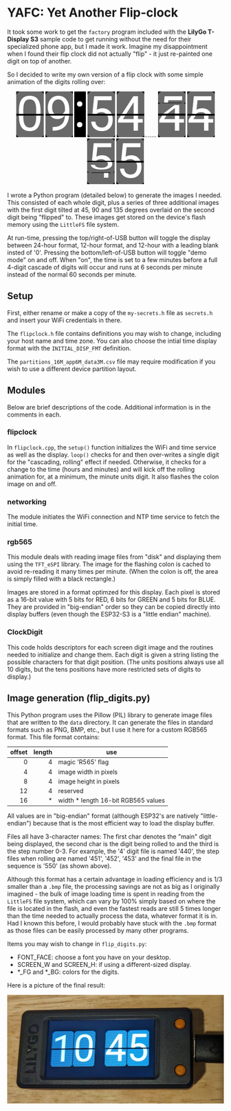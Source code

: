 # YAFC: Yet Another Flip-clock

It took some work to get the `factory` program included with the **LilyGo T-Display S3** sample code to get running without the need for their specialized phone app, but I made it work. Imagine my disappointment when I found their flip clock did not actually "flip" - it just re-painted one digit on top of another.

So I decided to write my own version of a flip clock with some simple animation of the digits rolling over:

<p style="text-align: center">
<img src="doc-images/000.png">
<img src="doc-images/990.png">
<img src="doc-images/colon1.png">
<img src="doc-images/550.png">
<img src="doc-images/440.png">.......
<img src="doc-images/451.png">
<img src="doc-images/452.png">
<img src="doc-images/453.png">
<img src="doc-images/550.png">
</p>

I wrote a Python program (detailed below) to generate the images I needed. This consisted of each whole digit, plus a series of three additional images with the first digit tilted at 45, 90 and 135 degrees overlaid on the second digit being "flipped" to. These images get stored on the device's flash memory using the `LittleFS` file system.

At run-time, pressing the top/right-of-USB button will toggle the display between 24-hour format, 12-hour format, and 12-hour with a leading blank insted of '0'. Pressing the bottom/left-of-USB button will toggle "demo mode" on and off. When "on", the time is set to a few minutes before a full 4-digit cascade of digits will occur and runs at 6 seconds per minute instead of the normal 60 seconds per minute.

## Setup

First, either rename or make a copy of the `my-secrets.h` file as `secrets.h` and insert your WiFi credentials in there.

The `flipclock.h` file contains definitions you may wish to change, including your host name and time zone. You can also choose the intial time display format with the `INITIAL_DISP_FMT` definition.

The `partitions_16M_app6M_data3M.csv` file may require modification if you wish to use a different device partition layout.

## Modules

Below are brief descriptions of the code. Additional information is in the comments in each.

### flipclock

In `flipclock.cpp`, the `setup()` function initializes the WiFi and time service as well as the display. `loop()` checks for and then over-writes a single digit for the "cascading, rolling" effect if needed. Otherwise, it checks for a change to the time (hours and minutes) and will kick off the rolling animation for, at a minimum, the minute units digit. It also flashes the colon image on and off.

### networking

The module initiates the WiFi connection and NTP time service to fetch the initial time.

### rgb565

This module deals with reading image files from "disk" and displaying them using the `TFT_eSPI` library. The image for the flashing colon is cached to avoid re-reading it many times per minute. (When the colon is off, the area is simply filled with a black rectangle.)

Images are stored in a format optimzed for this display. Each pixel is stored as a 16-bit value with 5 bits for RED, 6 bits for GREEN and 5 bits for BLUE. They are provided in "big-endian" order so they can be copied directly into display buffers (even though the ESP32-S3 is a "little endian" machine).

### ClockDigit

This code holds descriptors for each screen digit image and the routines needed to initialize and change them. Each digit is given a string listing the possible characters for that digit position. (The units positions always use all 10 digits, but the tens positions have more restricted sets of digits to display.)

## Image generation (flip_digits.py)

This Python program uses the Pillow (PIL) library to generate image files that are written to the `data` directory. It can generate the files in standard formats such as PNG, BMP, etc., but I use it here for a custom RGB565 format. This file format contains:

| offset | length | use                 |
| -----: | -----: | ------------------- |
|      0 |      4 | magic 'R565' flag   |
|      4 |      4 | image width in pixels |
|      8 |      4 | image height in pixels |
|     12 |      4 | reserved            |
|     16 |      * | width * length 16-bit RGB565 values |

All values are in "big-endian" format (although ESP32's are natively
"little-endian") because that is the most efficient way to load the display buffer.

Files all have 3-character names: The first char denotes the "main" digit being displayed, the second char is the digit being rolled to and the third is the step number 0-3. For example, the '4' digit file is named '440', the step files when rolling are named '451', '452', '453' and the final file in the sequence is '550' (as shown above).

Although this format has a certain advantage in loading efficiency and is 1/3 smaller than a `.bmp` file, the processing savings are not as big as I originally imagined - the bulk of image loading time is spent in reading from the `LittleFS` file system, which can vary by 100% simply based on where the file is located in the flash, and even the fastest reads are still 5 times longer than the time needed to actually process the data, whatever format it is in. Had I known this before, I would probably have stuck with the `.bmp` format as those files can be easily processed by many other programs.

Items you may wish to change in `flip_digits.py`:

  - FONT_FACE: choose a font you have on your desktop.
  - SCREEN_W and SCREEN_H: if using a different-sized display.
  - *_FG and *_BG: colors for the digits.

Here is a picture of the final result:

![final result](doc-images/lilygo.jpg)
